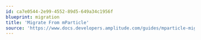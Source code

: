 ```yaml
---
id: ca7e0544-2e99-4552-89d5-649a34c1956f
blueprint: migration
title: 'Migrate From mParticle'
source: 'https://www.docs.developers.amplitude.com/guides/mparticle-migration-guide'
---
```

